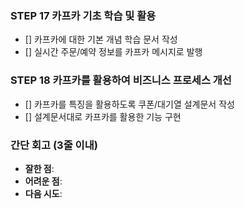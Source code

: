 ### STEP 17 카프카 기초 학습 및 활용
- [] 카프카에 대한 기본 개념 학습 문서 작성
- [] 실시간 주문/예약 정보를 카프카 메시지로 발행

### STEP 18 카프카를 활용하여 비즈니스 프로세스 개선
- [] 카프카를 특징을 활용하도록 쿠폰/대기열 설계문서 작성
- [] 설계문서대로 카프카를 활용한 기능 구현

### **간단 회고** (3줄 이내)
- **잘한 점**:
- **어려운 점**:
- **다음 시도**: